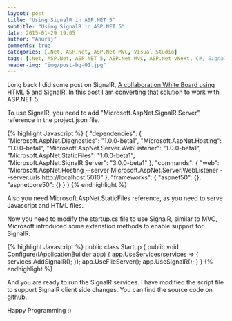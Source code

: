 ```yaml
---
layout: post
title: "Using SignalR in ASP.NET 5"
subtitle: "Using SignalR in ASP.NET 5"
date: 2015-01-29 19:05
author: "Anuraj"
comments: true
categories: [.Net, ASP.Net, ASP.Net MVC, Visual Studio]
tags: [.Net, ASP.Net, ASP.NET 5, ASP.Net MVC, ASP.Net vNext, C#, SignalR]
header-img: "img/post-bg-01.jpg"
---
```

Long back I did some post on SignalR, [A collaboration White Board using HTML 5 and SignalR](http://www.dotnetthoughts.net/a-collaboration-white-board-using-html-5-and-signalr/). In this post I am converting that solution to work with ASP.NET 5.

To use SignalR, you need to add "Microsoft.AspNet.SignalR.Server" reference in the project.json file.

{% highlight Javascript %}
{
    "dependencies": {
        "Microsoft.AspNet.Diagnostics": "1.0.0-beta1",
        "Microsoft.AspNet.Hosting": "1.0.0-beta1",
        "Microsoft.AspNet.Server.WebListener": "1.0.0-beta1",
        "Microsoft.AspNet.StaticFiles": "1.0.0-beta1",
		"Microsoft.AspNet.SignalR.Server": "3.0.0-beta1"
    },
    "commands": {
        "web": "Microsoft.AspNet.Hosting --server Microsoft.AspNet.Server.WebListener --server.urls http://localhost:5010"
    },
    "frameworks": {
		"aspnet50": {},
        "aspnetcore50": {}
	}
}
{% endhighlight %}

Also you need Microsoft.AspNet.StaticFiles reference, as you need to serve Javascript and HTML files.

Now you need to modify the startup.cs file to use SignalR, similar to MVC, Microsoft introduced some extenstion methods to enable support for SignalR.

{% highlight Javascript %}
public class Startup
{
	public void Configure(IApplicationBuilder app)
	{
		app.UseServices(services =>
		{
			services.AddSignalR();
		});
		app.UseFileServer();
		app.UseSignalR();
	}
}
{% endhighlight %}

And you are ready to run the SignalR services. I have modified the script file to support SignalR client side changes. You can find the source code on [github](https://github.com/anuraj/whiteboard).

Happy Programming :)
